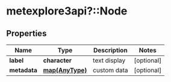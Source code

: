 # metexplore3api?::Node


## Properties
Name | Type | Description | Notes
------------ | ------------- | ------------- | -------------
**label** | **character** | text display | [optional] 
**metadata** | [**map(AnyType)**](AnyType.md) | custom data | [optional] 


